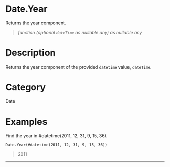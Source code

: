 # Date.Year
Returns the year component.
> _function (optional <code>dateTime</code> as nullable any) as nullable any_

# Description 
Returns the year component of the provided <code>datetime</code> value, <code>dateTime</code>.
# Category 
Date
# Examples 
Find the year in #datetime(2011, 12, 31, 9, 15, 36).
```
Date.Year(#datetime(2011, 12, 31, 9, 15, 36))
```
> 2011

***
